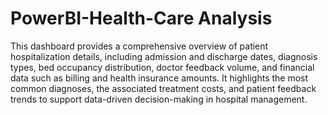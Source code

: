 # PowerBI-Health-Care Analysis
This dashboard provides a comprehensive overview of patient hospitalization details, including admission and discharge dates, diagnosis types, bed occupancy distribution, doctor feedback volume, and financial data such as billing and health insurance amounts. It highlights the most common diagnoses, the associated treatment costs, and patient feedback trends to support data-driven decision-making in hospital management.
